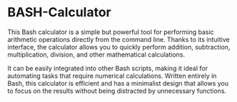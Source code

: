 # BASH-Calculator

This Bash calculator is a simple but powerful tool for performing basic arithmetic operations directly from the command line. Thanks to its intuitive interface, the calculator allows you to quickly perform addition, subtraction, multiplication, division, and other mathematical calculations.

It can be easily integrated into other Bash scripts, making it ideal for automating tasks that require numerical calculations. Written entirely in Bash, this calculator is efficient and has a minimalist design that allows you to focus on the results without being distracted by unnecessary functions.

